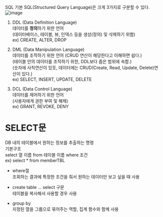 SQL 기본
SQL(Structured Query Language)은 크게 3가지로 구분할 수 있다.  
![image](https://user-images.githubusercontent.com/55868306/121714262-a2728580-cb18-11eb-8944-12f330c46e9b.png)  
1. DDL (Data Definition Language)  
데이터를 **정의**하기 위한 언어    
(데이터베이스, 테이블, 뷰, 인덱스 등을 생성(정의) 및 삭제하기 위함)  
ex) CREATE, ALTER, DROP  

2. DML (Data Manipulation Language)  
데이터를 조작하기 위한 언어 (CRUD 연산이 해당한다고 이해하면 쉽다.)  
(테이블 안의 데이터를 조작하기 위한, DDL보다 좁은 범위에 속함.)  
(숫자에 사칙연산이 있듯, 데이터에는 CRUD(Create, Read, Update, Delete)연산이 있다.)  
ex) SELECT, INSERT, UPDATE, DELETE  

3. DCL (Data Control Language)  
데이터를 제어하기 위한 언어  
(사용자에게 권한 부여 및 해제)  
ex) GRANT, REVOKE, DENY  

# SELECT문  
DB 내의 테이블에서 원하는 정보를 추출하는 명령  
기본구조   
select 열 이름 from 테이블 이름 where 조건  
ex) select * from memberTBL  

* where절  
조회하는 결과에 특정한 조건을 줘서 원하는 데이터만 보고 싶을 때 사용  

* create table ... select 구문  
테이블을 복사해서 사용할 경우 사용  

* group by  
지정된 열을 그룹으로 묶어주는 역할, 집계 함수와 함께 사용  
 
